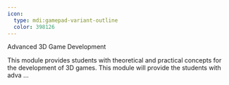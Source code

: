 ```yaml
---
icon:
  type: mdi:gamepad-variant-outline
  color: 398126
---
```

Advanced 3D Game Development

This module provides students with theoretical and practical concepts for the development of 3D games. This module will provide the students with adva ... 

